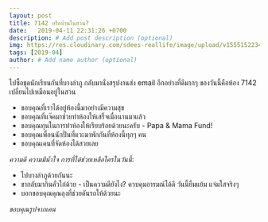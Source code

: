 ```yaml
---
layout: post
title: 7142 หรือบ้านในสวน?
date:   2019-04-11 22:31:26 +0700
description: # Add post description (optional)
img: https://res.cloudinary.com/sdees-reallife/image/upload/v1555152234/1555152004630.jpg # Add image post (optional)
tags: [2019-04]
author: # Add name author (optional)
---
```

ไปซื้อชุดนักเรียนกันที่บางลำภู กลับมานั่งสรุปงานส่ง email อีกอย่างที่ดีมากๆ ของวันนี้คือห้อง 7142 เปลี่ยนไปเหมือนอยู่ในสวน
- ขอบคุณที่เราได้อยู่ห้องนี้มาอย่างมีความสุข
- ขอบคุณที่แจ๊คมาช่วยทำห้องให้เสร็จเมื่อนานมาแล้ว
- ขอบคุณทุนในการทำห้องให้เรียบร้อยด้วยนะครับ - Papa & Mama Fund!
- ขอบคุณเพื่อนนักปั่นที่แวะมาพักกันที่ห้องนี้ทุกๆ คน
- ขอบคุณเคนที่จัดห้องได้สวยเลย <i class="fa fa-child" style="color:plum"></i>

*ความดี ความมีน้ำใจ การที่ได้ช่วยเหลือใครในวันนี้*:
- ไปบางลำภูด้วยกันนะ
- ขากลับมากินคั่วไก่ด้วย - เป็นความดียังไง? ควบคุมอารมณ์ได้ดี วันนี้ยิ้มแย้ม แจ่มใสจริงๆ
- บอกขอบคุณคุณลุงที่ช่วยดันรถให้ด้วยนะ

*ขอบคุณรูปจากเคน*

